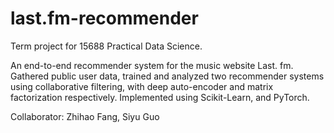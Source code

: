 # last.fm-recommender

Term project for 15688 Practical Data Science.

An end-to-end recommender system for the music website Last. fm. Gathered public user data, trained and analyzed two recommender systems using collaborative filtering, with deep auto-encoder and matrix factorization respectively. Implemented using Scikit-Learn, and PyTorch.

Collaborator: Zhihao Fang, Siyu Guo
